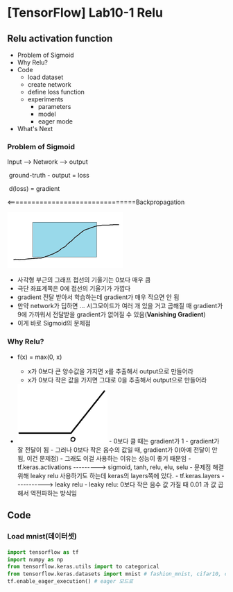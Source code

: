 # [TensorFlow] Lab10-1 Relu

## Relu activation function

- Problem of Sigmoid
- Why Relu?
- Code
  - load dataset
  - create network
  - define loss function
  - experiments
    - parameters
    - model
    - eager mode
- What's Next

### Problem of Sigmoid

Input --> Network --> output

​										ground-truth - output = loss

​										d(loss) = gradient

<================================Backpropagation

<img src="pic/relu_1.png" style="zoom:50%;" />

- 사각형 부근의 그래프 접선의 기울기는 0보다 매우 큼
- 극단 좌표계쪽은 0에 접선의 기울기가 가깝다
- gradient 전달 받아서 학습하는데 gradient가 매우 작으면 안 됨
- 만약 network가 딥하면 ... 시그모이드가 여러 개 있을 거고 곱해질 때 gradient가 9에 가까워서 전달받을 gradient가 없어질 수 있음(**Vanishing Gradient**)
- 이게 바로 Sigmoid의 문제점

### Why Relu?

- f(x) = max(0, x)
  - x가 0보다 큰 양수값을 가지면 x를 추출해서 output으로 만들어라
  - x가 0보다 작은 값을 가지면 그대로 0을 추출해서 output으로 만들어라

- <img src="pic/relu_2.png" style="zoom:67%;" />
  - 0보다 클 때는 gradient가 1
  - gradient가 잘 전달이 됨
  - 그러나 0보다 작은 음수의 값일 때, gradient가 0(아예 전달이 안 됨, 이건 문제점)
  - 그래도 이걸 사용하는 이유는 성능이 좋기 때문임
  - tf.keras.activations ---------> sigmoid, tanh, relu, elu, selu
  - 문제점 해결 위해 leaky relu 사용하기도 하는데 keras의 layers쪽에 있다.
    - tf.keras.layers -----------> leaky relu
  - leaky relu: 0보다 작은 음수 값 가질 때 0.01 과 값 곱해서 역전파하는 방식임

## Code

### Load mnist(데이터셋)

```python
import tensorflow as tf
import numpy as np
from tensorflow.keras.utils import to categorical
from tensorflow.keras.datasets import mnist # fashion_mnist, cifar10, cifar100
tf.enable_eager_execution() # eager 모드로 
```

